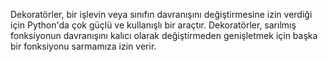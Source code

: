 

Dekoratörler, bir işlevin veya sınıfın davranışını değiştirmesine izin verdiği için Python'da çok güçlü ve kullanışlı bir araçtır. Dekoratörler, sarılmış fonksiyonun davranışını kalıcı olarak değiştirmeden genişletmek için başka bir fonksiyonu sarmamıza izin verir. 
